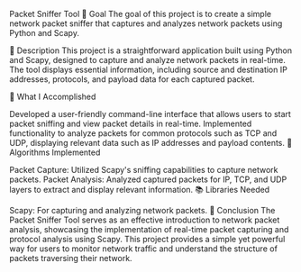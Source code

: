 Packet Sniffer Tool
🎯 Goal
The goal of this project is to create a simple network packet sniffer that captures and analyzes network packets using Python and Scapy.

🧾 Description
This project is a straightforward application built using Python and Scapy, designed to capture and analyze network packets in real-time. The tool displays essential information, including source and destination IP addresses, protocols, and payload data for each captured packet.

🧮 What I Accomplished

Developed a user-friendly command-line interface that allows users to start packet sniffing and view packet details in real-time.
Implemented functionality to analyze packets for common protocols such as TCP and UDP, displaying relevant data such as IP addresses and payload contents.
🚀 Algorithms Implemented

Packet Capture: Utilized Scapy's sniffing capabilities to capture network packets.
Packet Analysis: Analyzed captured packets for IP, TCP, and UDP layers to extract and display relevant information.
📚 Libraries Needed

Scapy: For capturing and analyzing network packets.
📢 Conclusion
The Packet Sniffer Tool serves as an effective introduction to network packet analysis, showcasing the implementation of real-time packet capturing and protocol analysis using Scapy. This project provides a simple yet powerful way for users to monitor network traffic and understand the structure of packets traversing their network.

